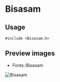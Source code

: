 Bisasam
==========

Usage
------

    #include <Bisasam.h>

Preview images
--------------
* Fonts::Bisasam 

![Bisasam](https://raw.githubusercontent.com/Cariad/Bisasam/master/Preview/Bisasam.png)

